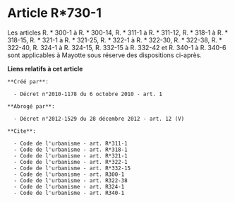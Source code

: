 # Article R*730-1

Les articles R. * 300-1 à R. * 300-14, R. * 311-1 à R. * 311-12, R. * 318-1 à R. * 318-15, R. * 321-1 à R. * 321-25, R. *
322-1 à R. * 322-30, R. * 322-38, R. * 322-40, R. 324-1 à R. 324-15, R. 332-15 à R. 332-42 et R. 340-1 à R. 340-6 sont
applicables à Mayotte sous réserve des dispositions ci-après.

**Liens relatifs à cet article**

	**Créé par**:

	  - Décret n°2010-1178 du 6 octobre 2010 - art. 1

	**Abrogé par**:

	  - Décret n°2012-1529 du 28 décembre 2012 - art. 12 (V)

	**Cite**:

	  - Code de l'urbanisme - art. R*311-1
	  - Code de l'urbanisme - art. R*318-1
	  - Code de l'urbanisme - art. R*321-1
	  - Code de l'urbanisme - art. R*322-1
	  - Code de l'urbanisme - art. R*332-15
	  - Code de l'urbanisme - art. R300-1
	  - Code de l'urbanisme - art. R322-38
	  - Code de l'urbanisme - art. R324-1
	  - Code de l'urbanisme - art. R340-1

